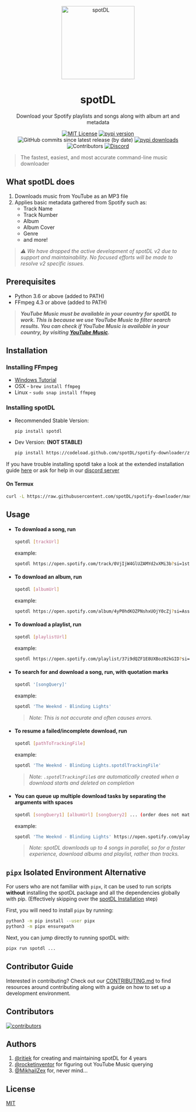<!--- mdformat-toc start --slug=github --->

<div align="center">

<img src="/docs/static/logo-transparent.png" alt="spotDL" width="200" />

# spotDL

Download your Spotify playlists and songs along with album art and metadata

[![MIT License](https://img.shields.io/apm/l/atomic-design-ui.svg?style=flat-square&color=44CC11)](https://github.com/spotDL/spotify-downloader/blob/master/LICENSE)
[![pypi version](https://img.shields.io/pypi/pyversions/spotDL?color=%2344CC11&style=flat-square)](https://pypi.org/project/spotdl/)
![GitHub commits since latest release (by date)](https://img.shields.io/github/commits-since/spotDL/spotify-downloader/latest?color=44CC11&style=flat-square)
[![pypi downloads](https://img.shields.io/pypi/dw/spotDL?label=downloads@pypi&color=344CC11&style=flat-square)](https://pypi.org/project/spotdl/)
![Contributors](https://img.shields.io/github/contributors/spotDL/spotify-downloader?style=flat-square)
[![Discord](https://img.shields.io/discord/771628785447337985?label=discord&logo=discord&style=flat-square)](https://discord.gg/xCa23pwJWY)

</div>

> The fastest, easiest, and most accurate command-line music downloader

## What spotDL does

1. Downloads music from YouTube as an MP3 file
2. Applies basic metadata gathered from Spotify such as:
   - Track Name
   - Track Number
   - Album
   - Album Cover
   - Genre
   - and more!

> _⚠ We have dropped the active development of spotDL v2 due to support and maintainability. No focused efforts will be made to resolve v2 specific issues._

## Prerequisites

- Python 3.6 or above (added to PATH)
- FFmpeg 4.3 or above (added to PATH)

> **_YouTube Music must be available in your country for spotDL to work. This is because we use YouTube Music to filter search results. You can check if YouTube Music is available in your country, by visiting [YouTube Music](https://music.youtube.com)._**

## Installation

### Installing FFmpeg

- [Windows Tutorial](https://windowsloop.com/install-ffmpeg-windows-10/)
- OSX - `brew install ffmpeg`
- Linux - `sudo snap install ffmpeg`

### Installing spotDL

- Recommended Stable Version:

  ```bash
  pip install spotdl
  ```

- Dev Version: **(NOT STABLE)**

  ```bash
  pip install https://codeload.github.com/spotDL/spotify-downloader/zip/dev
  ```

If you have trouble installing spotdl take a look at the extended installation guide
[here](/docs/INSTALLATION.md) or ask for help in our
[discord server](https://discord.gg/xCa23pwJWY)

#### On Termux

```bash
curl -L https://raw.githubusercontent.com/spotDL/spotify-downloader/master/termux/setup_spotdl.sh | sh
```

## Usage

- #### To download a song, run

  ```bash
  spotdl [trackUrl]
  ```

  example:

  ```bash
  spotdl https://open.spotify.com/track/0VjIjW4GlUZAMYd2vXMi3b?si=1stnMF5GSdClnIEARnJiiQ
  ```

- #### To download an album, run

  ```bash
  spotdl [albumUrl]
  ```

  example:

  ```bash
  spotdl https://open.spotify.com/album/4yP0hdKOZPNshxUOjY0cZj?si=AssgQQrVTJqptFe7X92jNg
  ```

- #### To download a playlist, run

  ```bash
  spotdl [playlistUrl]
  ```

  example:

  ```bash
  spotdl https://open.spotify.com/playlist/37i9dQZF1E8UXBoz02kGID?si=oGd5ctlyQ0qblj_bL6WWow
  ```

- #### To search for and download a song, run, **with quotation marks**

  ```bash
  spotdl '[songQuery]'
  ```

  example:

  ```bash
  spotdl 'The Weeknd - Blinding Lights'
  ```

  > _Note: This is not accurate and often causes errors._

- #### To resume a failed/incomplete download, run

  ```bash
  spotdl [pathToTrackingFile]
  ```

  example:

  ```bash
  spotdl 'The Weeknd - Blinding Lights.spotdlTrackingFile'
  ```

  > _Note: `.spotdlTrackingFile`s are automatically created when a download starts and deleted on completion_

- #### You can queue up multiple download tasks by separating the arguments with spaces

  ```bash
  spotdl [songQuery1] [albumUrl] [songQuery2] ... (order does not matter)
  ```

  example:

  ```bash
  spotdl 'The Weeknd - Blinding Lights' https://open.spotify.com/playlist/37i9dQZF1E8UXBoz02kGID?si=oGd5ctlyQ0qblj_bL6WWow ...
  ```

  > _Note: spotDL downloads up to 4 songs in parallel, so for a faster experience, download albums and playlist, rather than tracks._

## `pipx` Isolated Environment Alternative

For users who are not familiar with `pipx`, it can be used to run scripts **without**
installing the spotDL package and all the dependencies globally with pip. (Effectively
skipping over the [spotDL Installation](#Installing-spotDL) step)

First, you will need to install `pipx` by running:

```bash
python3 -m pip install --user pipx
python3 -m pipx ensurepath
```

Next, you can jump directly to running spotDL with:

```bash
pipx run spotdl ...
```

## Contributor Guide

Interested in contributing? Check out our [CONTRIBUTING.md](docs/CONTRIBUTING.md) to find
resources around contributing along with a guide on how to set up a development
environment.

## Contributors

[![contributors](https://contributors-img.web.app/image?repo=spotdl/spotify-downloader)](https://github.com/spotdl/spotify-downloader/graphs/contributors)

## Authors

1. [@ritiek](https://github.com/ritiek) for creating and maintaining spotDL for 4 years
2. [@rocketinventor](https://github.com/rocketinventor) for figuring out YouTube Music
   querying
3. [@MikhailZex](https://github.com/MikhailZex) for, never mind...

## License

[MIT](/LICENSE)
